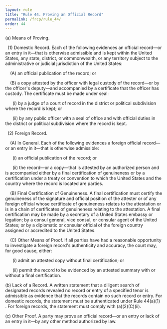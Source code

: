 ```yaml
---
layout: rule
title: "Rule 44. Proving an Official Record"
permalink: /frcp/rule_44/
order: 44
---
```


(a) Means of Proving.


&nbsp;&nbsp;(1) Domestic Record. Each of the following evidences an official record—or an entry in it—that is otherwise admissible and is kept within the United States, any state, district, or commonwealth, or any territory subject to the administrative or judicial jurisdiction of the United States:


&nbsp;&nbsp;&nbsp;&nbsp;(A) an official publication of the record; or


&nbsp;&nbsp;&nbsp;&nbsp;(B) a copy attested by the officer with legal custody of the record—or by the officer's deputy—and accompanied by a certificate that the officer has custody. The certificate must be made under seal:


&nbsp;&nbsp;&nbsp;&nbsp;&nbsp;&nbsp;(i) by a judge of a court of record in the district or political subdivision where the record is kept; or


&nbsp;&nbsp;&nbsp;&nbsp;&nbsp;&nbsp;(ii) by any public officer with a seal of office and with official duties in the district or political subdivision where the record is kept.


&nbsp;&nbsp;(2) Foreign Record.


&nbsp;&nbsp;&nbsp;&nbsp;(A) In General. Each of the following evidences a foreign official record—or an entry in it—that is otherwise admissible:


&nbsp;&nbsp;&nbsp;&nbsp;&nbsp;&nbsp;(i) an official publication of the record; or


&nbsp;&nbsp;&nbsp;&nbsp;&nbsp;&nbsp;(ii) the record—or a copy—that is attested by an authorized person and is accompanied either by a final certification of genuineness or by a certification under a treaty or convention to which the United States and the country where the record is located are parties.


&nbsp;&nbsp;&nbsp;&nbsp;(B) Final Certification of Genuineness. A final certification must certify the genuineness of the signature and official position of the attester or of any foreign official whose certificate of genuineness relates to the attestation or is in a chain of certificates of genuineness relating to the attestation. A final certification may be made by a secretary of a United States embassy or legation; by a consul general, vice consul, or consular agent of the United States; or by a diplomatic or consular official of the foreign country assigned or accredited to the United States.


&nbsp;&nbsp;&nbsp;&nbsp;(C) Other Means of Proof. If all parties have had a reasonable opportunity to investigate a foreign record's authenticity and accuracy, the court may, for good cause, either:


&nbsp;&nbsp;&nbsp;&nbsp;&nbsp;&nbsp;(i) admit an attested copy without final certification; or


&nbsp;&nbsp;&nbsp;&nbsp;&nbsp;&nbsp;(ii) permit the record to be evidenced by an attested summary with or without a final certification.


(b) Lack of a Record. A written statement that a diligent search of designated records revealed no record or entry of a specified tenor is admissible as evidence that the records contain no such record or entry. For domestic records, the statement must be authenticated under Rule 44(a)(1) . For foreign records, the statement must comply with (a)(2)(C)(ii).


(c) Other Proof. A party may prove an official record—or an entry or lack of an entry in it—by any other method authorized by law.
